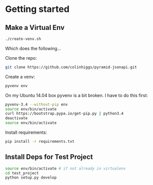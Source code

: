 # Getting started

## Make a Virtual Env

```bash
./create-venv.sh
```

Which does the following...

Clone the repo:
```bash
git clone https://github.com/colinhiggs/pyramid-jsonapi.git
```

Create a venv:
```bash
pyvenv env
```

On my Ubuntu 14.04 box pyvenv is a bit broken. I have to do this first:
```bash
pyvenv-3.4 --without-pip env
source env/bin/activate
curl https://bootstrap.pypa.io/get-pip.py | python3.4
deactivate
source env/bin/activate
```

Install requirements:
```bash
pip install -r requirements.txt
```

## Install Deps for Test Project

```bash
source env/bin/activate # if not already in virtualenv
cd test_project
python setup.py develop
```
